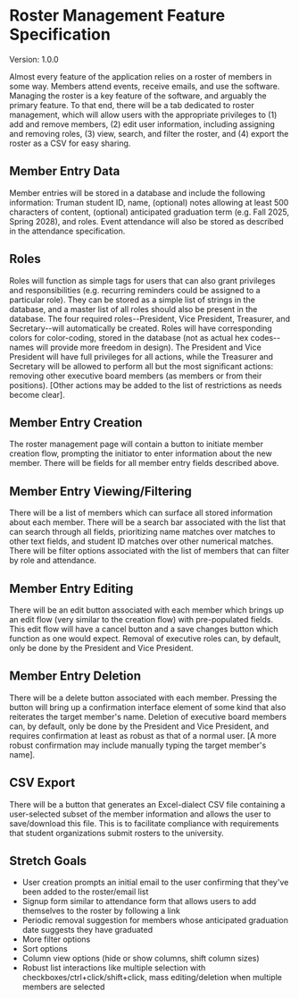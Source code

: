 # Roster Management Feature Specification
Version: 1.0.0

Almost every feature of the application relies on a roster of members
in some way. Members attend events, receive emails, and use the
software. Managing the roster is a key feature of the software, and
arguably the primary feature. To that end, there will be a tab
dedicated to roster management, which will allow users with the
appropriate privileges to (1) add and remove members, (2) edit user
information, including assigning and removing roles, (3) view, search,
and filter the roster, and (4) export the roster as a CSV for easy
sharing.

## Member Entry Data
Member entries will be stored in a database and include the following
information: Truman student ID, name, (optional) notes allowing at
least 500 characters of content, (optional) anticipated graduation term
(e.g. Fall 2025, Spring 2028), and roles. Event attendance will also be stored as described in the attendance specification.

## Roles
Roles will function as simple tags for users that can also grant
privileges and responsibilities (e.g. recurring reminders could be
assigned to a particular role). They can be stored as a simple list
of strings in the database, and a master list of all roles should also
be present in the database. The four required roles--President, Vice
President, Treasurer, and Secretary--will automatically be created.
Roles will have corresponding colors for color-coding, stored in the
database (not as actual hex codes--names will provide more freedom in
design). The President and Vice President will have full privileges
for all actions, while the Treasurer and Secretary will be allowed to
perform all but the most significant actions: removing other executive
board members (as members or from their positions). [Other actions may
be added to the list of restrictions as needs become clear].


## Member Entry Creation
The roster management page will contain a button to initiate member
creation flow, prompting the initiator to enter information about the
new member. There will be fields for all member entry fields described
above.

## Member Entry Viewing/Filtering
There will be a list of members which can surface all stored
information about each member. There will be a search bar associated
with the list that can search through all fields, prioritizing name
matches over matches to other text fields, and student ID matches over
other numerical matches. There will be filter options associated with
the list of members that can filter by role and attendance.

## Member Entry Editing
There will be an edit button associated with each member which brings
up an edit flow (very similar to the creation flow) with pre-populated
fields. This edit flow will have a cancel button and a save changes
button which function as one would expect. Removal of executive roles
can, by default, only be done by the President and Vice President.

## Member Entry Deletion
There will be a delete button associated with each member. Pressing the
button will bring up a confirmation interface element of some kind that
also reiterates the target member's name. Deletion of executive board
members can, by default, only be done by the President and Vice
President, and requires confirmation at least as robust as that of a
normal user. [A more robust confirmation may include manually typing
the target member's name].

## CSV Export
There will be a button that generates an Excel-dialect CSV file
containing a user-selected subset of the member information and allows
the user to save/download this file. This is to facilitate compliance
with requirements that student organizations submit rosters to the
university.

## Stretch Goals
- User creation prompts an initial email to the user confirming that they've been added to the roster/email list
- Signup form similar to attendance form that allows users to add themselves to the roster by following a link
- Periodic removal suggestion for members whose anticipated graduation date suggests they have graduated
- More filter options
- Sort options
- Column view options (hide or show columns, shift column sizes)
- Robust list interactions like multiple selection with checkboxes/ctrl+click/shift+click, mass editing/deletion when multiple members are selected
